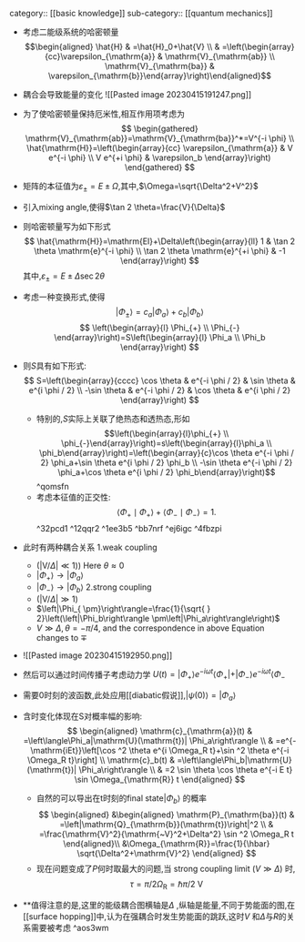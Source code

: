 category:: [[basic knowledge]]
sub-category:: [[quantum mechanics]]

- 考虑二能级系统的哈密顿量
  $$\begin{aligned} \hat{H} & =\hat{H}_0+\hat{V} \\ & =\left(\begin{array}{cc}\varepsilon_{\mathrm{a}} & \mathrm{V}_{\mathrm{ab}} \\ \mathrm{V}_{\mathrm{ba}} & \varepsilon_{\mathrm{b}}\end{array}\right)\end{aligned}$$
- 耦合会导致能量的变化
  ![[Pasted image 20230415191247.png]]
- 为了使哈密顿量保持厄米性,相互作用项考虑为
  $$
  \begin{gathered}
  \mathrm{V}_{\mathrm{ab}}=\mathrm{V}_{\mathrm{ba}}^*=V^{-i \phi} \\
  \hat{\mathrm{H}}=\left(\begin{array}{cc}
  \varepsilon_{\mathrm{a}} & V e^{-i \phi} \\
  V e^{+i \phi} & \varepsilon_b
  \end{array}\right)
  \end{gathered}
  $$
- 矩阵的本征值为$\varepsilon_{ \pm}=E \pm \Omega$,其中,$\Omega=\sqrt{\Delta^2+V^2}$
- 引入mixing angle,使得$\tan 2 \theta=\frac{V}{\Delta}$
- 则哈密顿量写为如下形式
  $$
  \hat{\mathrm{H}}=\mathrm{EI}+\Delta\left(\begin{array}{ll}
  1 & \tan 2 \theta \mathrm{e}^{-i \phi} \\
  \tan 2 \theta \mathrm{e}^{+i \phi} & -1
  \end{array}\right)
  $$
  其中,$\varepsilon_{ \pm}=E \pm \Delta \sec 2 \theta$
- 考虑一种变换形式,使得
  $$
  \left|\Phi_{ \pm}\right\rangle=c_a\left|\Phi_a\right\rangle+c_b\left|\Phi_b\right\rangle
  $$
  $$
  \left(\begin{array}{l}
  \Phi_{+} \\
  \Phi_{-}
  \end{array}\right)=S\left(\begin{array}{l}
  \Phi_a \\
  \Phi_b
  \end{array}\right)
  $$
- 则$S$具有如下形式:
  $$
  S=\left(\begin{array}{cccc}
  \cos \theta & e^{-i \phi / 2} & \sin \theta & e^{i \phi / 2} \\
  -\sin \theta & e^{-i \phi / 2} & \cos \theta & e^{i \phi / 2}
  \end{array}\right)
  $$
 
  - 特别的,$S$实际上关联了绝热态和透热态,形如
$$\left(\begin{array}{l}\phi_{+} \\ \phi_{-}\end{array}\right)=s\left(\begin{array}{l}\phi_a \\ \phi_b\end{array}\right)=\left(\begin{array}{c}\cos \theta e^{-i \phi / 2} \phi_a+\sin \theta e^{i \phi / 2} \phi_b \\ -\sin \theta e^{-i \phi / 2} \phi_a+\cos \theta e^{i \phi / 2} \phi_b\end{array}\right)$$ ^qomsfn
  
  * 考虑本征值的正交性:
  $$
  \left\langle\Phi_{+} \mid \Phi_{+}\right\rangle+\left\langle\Phi_{-} \mid \Phi_{-}\right\rangle=1 .
  $$ ^32pcd1 ^12qqr2 ^1ee3b5 ^bb7nrf ^ej6igc ^4fbzpi
- 此时有两种耦合关系
  	1.weak coupling
	- $(|\mathrm{V} / \Delta| \ll 1))$ Here $\theta \approx 0$
	- $\left|\Phi_{+}\right\rangle \rightarrow\left|\Phi_a\right\rangle$
	- $\left|\Phi_{-}\right\rangle \rightarrow\left|\Phi_b\right\rangle$
	  	2.strong coupling
	- $(|\mathrm{V} / \Delta| \gg 1)$
	- $\left|\Phi_{ \pm}\right\rangle=\frac{1}{\sqrt{ } 2}\left(\left|\Phi_b\right\rangle \pm\left|\Phi_a\right\rangle\right)$
	- $V \gg \Delta, \theta=-\pi / 4$, and the correspondence in above Equation changes to $\mp$
- ![[Pasted image 20230415192950.png]]
- 然后可以通过时间传播子考虑动力学 $U(t)=\left|\Phi_{+}\right\rangle e^{-i \omega  t}\left\langle\Phi_{+}|+| \Phi_{-}\right\rangle e^{-i \omega t}\left\langle\Phi_{-}\right.$
- 需要0时刻的波函数,此处应用[[diabatic假说]],$|\psi(0)\rangle=\left|\Phi_a\right\rangle$
- 含时变化体现在S对概率幅的影响:$$
  \begin{aligned}
  \mathrm{c}_{\mathrm{a}}(t) & =\left\langle\Phi_a|\mathrm{U}(\mathrm{t})| \Phi_a\right\rangle \\
  & =e^{-\mathrm{iEt}}\left[\cos ^2 \theta e^{i \Omega_R t}+\sin ^2 \theta e^{-i \Omega_R t}\right] \\
  \mathrm{c}_b(t) & =\left\langle\Phi_b|\mathrm{U}(\mathrm{t})| \Phi_a\right\rangle \\
  & =2 \sin \theta \cos \theta e^{-i E t} \sin \Omega_{\mathrm{R}} t
  \end{aligned}
  $$
  - 自然的可以导出在t时刻的final state$\left|\Phi_b\right\rangle$ 的概率$$
  \begin{aligned}
  &\begin{aligned}
  \mathrm{P}_{\mathrm{ba}}(t) & =\left|\mathrm{Q}_{\mathrm{b}}(\mathrm{t})\right|^2 \\
  & =\frac{\mathrm{V}^2}{\mathrm{~V}^2+\Delta^2} \sin ^2 \Omega_R t
  \end{aligned}\\
  &\Omega_{\mathrm{R}}=\frac{1}{\hbar} \sqrt{\Delta^2+\mathrm{V}^2}
  \end{aligned}
  $$
  - 现在问题变成了$P$何时取最大的问题,当 $\text { strong coupling limit }(V \gg \Delta)$ 时,$$
  \tau=\pi / 2 \Omega_{\mathrm{R}}=\hbar \pi / 2 \mathrm{~V}
  $$
- **值得注意的是,这里的能级耦合图横轴是$\Delta$ ,纵轴是能量,不同于势能面的图,在[[surface hopping]]中,认为在强耦合时发生势能面的跳跃,这时$V$ 和$\Delta$与$R$的关系需要被考虑 ^aos3wm